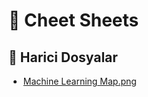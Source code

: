 # 🤸‍ Cheet Sheets

<!--Index-->

## 📂 Harici Dosyalar

- [Machine Learning Map.png](./Machine%20Learning%20Map.png)

<!--Index-->
